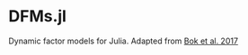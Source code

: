# DFMs.jl
Dynamic factor models for Julia. Adapted from [Bok et al. 2017](https://www.newyorkfed.org/medialibrary/media/research/staff_reports/sr830.pdf)
